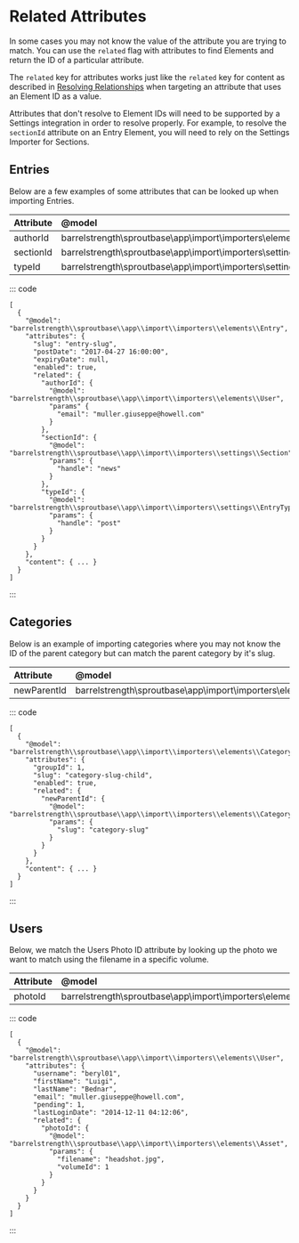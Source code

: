 # Related Attributes

In some cases you may not know the value of the attribute you are trying to match. You can use the `related` flag with attributes to find Elements and return the ID of a particular attribute.

The `related` key for attributes works just like the `related` key for content as described in [Resolving Relationships](./related-attributes.md) when targeting an attribute that uses an Element ID as a value.

Attributes that don't resolve to Element IDs will need to be supported by a Settings integration in order to resolve properly. For example, to resolve the `sectionId` attribute on an Entry Element, you will need to rely on the Settings Importer for Sections.    

## Entries 

Below are a few examples of some attributes that can be looked up when importing Entries.

| Attribute  | @model   |
|:---------- |:-------- |
| authorId   | barrelstrength\\sproutbase\\app\\import\\importers\\elements\\User |
| sectionId  | barrelstrength\\sproutbase\\app\\import\\importers\\settings\\Section |
| typeId     | barrelstrength\\sproutbase\\app\\import\\importers\\settings\\EntryType |

::: code

``` craft3
[
  {
    "@model": "barrelstrength\\sproutbase\\app\\import\\importers\\elements\\Entry",
    "attributes": {
      "slug": "entry-slug",
      "postDate": "2017-04-27 16:00:00",
      "expiryDate": null,
      "enabled": true,
      "related": {
        "authorId": {
          "@model": "barrelstrength\\sproutbase\\app\\import\\importers\\elements\\User",
          "params" {
            "email": "muller.giuseppe@howell.com"
          }
        },
        "sectionId": {
          "@model": "barrelstrength\\sproutbase\\app\\import\\importers\\settings\\Section",
          "params": {
            "handle": "news"
          }
        },
        "typeId": {
          "@model": "barrelstrength\\sproutbase\\app\\import\\importers\\settings\\EntryType",
          "params": {
            "handle": "post"
          }
        }
      }
    },
    "content": { ... }
  }
]
```

:::


## Categories 

Below is an example of importing categories where you may not know the ID of the parent category but can match the parent category by it's slug.

| Attribute   | @model   |
|:----------- |:-------- |
| newParentId | barrelstrength\\sproutbase\\app\\import\\importers\\elements\\Category |

::: code

``` craft3
[
  {
    "@model": "barrelstrength\\sproutbase\\app\\import\\importers\\elements\\Category",
    "attributes": {
      "groupId": 1,
      "slug": "category-slug-child",
      "enabled": true,
      "related": {
        "newParentId": {
          "@model": "barrelstrength\\sproutbase\\app\\import\\importers\\elements\\Category",
          "params": {
            "slug": "category-slug"
          }
        }
      }
    },
    "content": { ... }
  }
]
```

:::

## Users 

Below, we match the Users Photo ID attribute by looking up the photo we want to match using the filename in a specific volume.

| Attribute   | @model   |
|:----------- |:-------- |
| photoId | barrelstrength\\sproutbase\\app\\import\\importers\\elements\\Asset |

::: code

``` craft3
[
  {
    "@model": "barrelstrength\\sproutbase\\app\\import\\importers\\elements\\User",
    "attributes": {
      "username": "beryl01",
      "firstName": "Luigi",
      "lastName": "Bednar",
      "email": "muller.giuseppe@howell.com",
      "pending": 1,
      "lastLoginDate": "2014-12-11 04:12:06",
      "related": {
        "photoId": {
          "@model": "barrelstrength\\sproutbase\\app\\import\\importers\\elements\\Asset",
          "params": {
            "filename": "headshot.jpg",
            "volumeId": 1
          }
        }
      }
    }
  }
]
```

:::